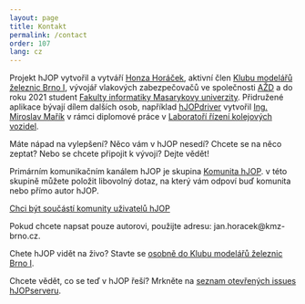 ```yaml
---
layout: page
title: Kontakt
permalink: /contact
order: 107
lang: cz
---
```


Projekt hJOP vytvořil a vytváří [Honza Horáček](https://apophis.cz/), aktivní člen
[Klubu modelářů železnic Brno I](https://kmz-brno.cz/), vývojář vlakových
zabezpečovačů ve společnosti [AŽD](https://www.azd.cz/) a do roku 2021 student
[Fakulty informatiky Masarykovy univerzity](https://fi.muni.cz/). Přidružené
aplikace bývají dílem dalších osob, například [hJOPdriver](/hJOPdriver)
vytvořil [Ing. Miroslav Mařík](http://is.mendelu.cz/lide/clovek.pl?id=43049)
v rámci diplomové práce v [Laboratoří řízení kolejových
vozidel](http://lrkv.pef.mendelu.cz/).

Máte nápad na vylepšení? Něco vám v hJOP nesedí? Chcete se na něco zeptat? Nebo
se chcete připojit k vývoji? Dejte vědět!

Primárním komunikačním kanálem hJOP je skupina [Komunita hJOP](/community).
v této skupině můžete položit libovolný dotaz, na který vám odpoví buď komunita
nebo přímo autor hJOP.

<a class="btn btn-center" style="width: 400px;" href="/community">Chci být součástí komunity uživatelů hJOP</a>

Pokud chcete napsat pouze autorovi, použijte adresu:
jan.horacek<span style="display: none;">spam</span>@kmz-brno.cz.

Chete hJOP vidět na živo? Stavte se [osobně do Klubu modelářů
železnic Brno I](https://www.kmz-brno.cz/kontakty/).

Chcete vědět, co se teď v hJOP řeší? Mrkněte na [seznam otevřených
issues hJOPserveru](https://github.com/kmzbrnoI/hJOPserver/issues).
